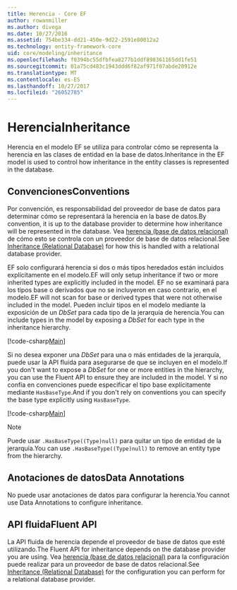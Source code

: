 ```yaml
---
title: Herencia - Core EF
author: rowanmiller
ms.author: divega
ms.date: 10/27/2016
ms.assetid: 754be334-dd21-450e-9d22-2591e80012a2
ms.technology: entity-framework-core
uid: core/modeling/inheritance
ms.openlocfilehash: f0394bc55dfbfea8277b1ddf898361165dd1fe51
ms.sourcegitcommit: 01a75cd483c1943ddd6f82af971f07abde20912e
ms.translationtype: MT
ms.contentlocale: es-ES
ms.lasthandoff: 10/27/2017
ms.locfileid: "26052785"
---
```

# <a name="inheritance"></a><span data-ttu-id="6e12b-102">Herencia</span><span class="sxs-lookup"><span data-stu-id="6e12b-102">Inheritance</span></span>

<span data-ttu-id="6e12b-103">Herencia en el modelo EF se utiliza para controlar cómo se representa la herencia en las clases de entidad en la base de datos.</span><span class="sxs-lookup"><span data-stu-id="6e12b-103">Inheritance in the EF model is used to control how inheritance in the entity classes is represented in the database.</span></span>

## <a name="conventions"></a><span data-ttu-id="6e12b-104">Convenciones</span><span class="sxs-lookup"><span data-stu-id="6e12b-104">Conventions</span></span>

<span data-ttu-id="6e12b-105">Por convención, es responsabilidad del proveedor de base de datos para determinar cómo se representará la herencia en la base de datos.</span><span class="sxs-lookup"><span data-stu-id="6e12b-105">By convention, it is up to the database provider to determine how inheritance will be represented in the database.</span></span> <span data-ttu-id="6e12b-106">Vea [herencia (base de datos relacional)](relational/inheritance.md) de cómo esto se controla con un proveedor de base de datos relacional.</span><span class="sxs-lookup"><span data-stu-id="6e12b-106">See [Inheritance (Relational Database)](relational/inheritance.md) for how this is handled with a relational database provider.</span></span>

<span data-ttu-id="6e12b-107">EF solo configurará herencia si dos o más tipos heredados están incluidos explícitamente en el modelo.</span><span class="sxs-lookup"><span data-stu-id="6e12b-107">EF will only setup inheritance if two or more inherited types are explicitly included in the model.</span></span> <span data-ttu-id="6e12b-108">EF no se examinará para los tipos base o derivados que no se incluyeron en caso contrario, en el modelo.</span><span class="sxs-lookup"><span data-stu-id="6e12b-108">EF will not scan for base or derived types that were not otherwise included in the model.</span></span> <span data-ttu-id="6e12b-109">Pueden incluir tipos en el modelo mediante la exposición de un *DbSet<TEntity>*  para cada tipo de la jerarquía de herencia.</span><span class="sxs-lookup"><span data-stu-id="6e12b-109">You can include types in the model by exposing a *DbSet<TEntity>* for each type in the inheritance hierarchy.</span></span>

[!code-csharp[Main](../../../samples/core/Modeling/Conventions/Samples/InheritanceDbSets.cs?highlight=3-4&name=Model)]

<span data-ttu-id="6e12b-110">Si no desea exponer una *DbSet<TEntity>*  para una o más entidades de la jerarquía, puede usar la API fluida para asegurarse de que se incluyen en el modelo.</span><span class="sxs-lookup"><span data-stu-id="6e12b-110">If you don't want to expose a *DbSet<TEntity>* for one or more entities in the hierarchy, you can use the Fluent API to ensure they are included in the model.</span></span>
<span data-ttu-id="6e12b-111">Y si no confía en convenciones puede especificar el tipo base explícitamente mediante `HasBaseType`.</span><span class="sxs-lookup"><span data-stu-id="6e12b-111">And if you don't rely on conventions you can specify the base type explicitly using `HasBaseType`.</span></span>

[!code-csharp[Main](../../../samples/core/Modeling/Conventions/Samples/InheritanceModelBuilder.cs?highlight=7&name=Context)]

> [!NOTE]
> <span data-ttu-id="6e12b-112">Puede usar `.HasBaseType((Type)null)` para quitar un tipo de entidad de la jerarquía.</span><span class="sxs-lookup"><span data-stu-id="6e12b-112">You can use `.HasBaseType((Type)null)` to remove an entity type from the hierarchy.</span></span>

## <a name="data-annotations"></a><span data-ttu-id="6e12b-113">Anotaciones de datos</span><span class="sxs-lookup"><span data-stu-id="6e12b-113">Data Annotations</span></span>

<span data-ttu-id="6e12b-114">No puede usar anotaciones de datos para configurar la herencia.</span><span class="sxs-lookup"><span data-stu-id="6e12b-114">You cannot use Data Annotations to configure inheritance.</span></span>

## <a name="fluent-api"></a><span data-ttu-id="6e12b-115">API fluida</span><span class="sxs-lookup"><span data-stu-id="6e12b-115">Fluent API</span></span>

<span data-ttu-id="6e12b-116">La API fluida de herencia depende el proveedor de base de datos que esté utilizando.</span><span class="sxs-lookup"><span data-stu-id="6e12b-116">The Fluent API for inheritance depends on the database provider you are using.</span></span> <span data-ttu-id="6e12b-117">Vea [herencia (base de datos relacional)](relational/inheritance.md) para la configuración puede realizar para un proveedor de base de datos relacional.</span><span class="sxs-lookup"><span data-stu-id="6e12b-117">See [Inheritance (Relational Database)](relational/inheritance.md) for the configuration you can perform for a relational database provider.</span></span>
